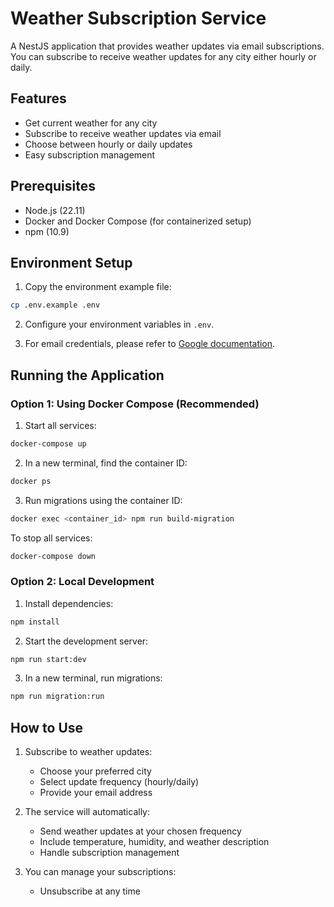 # Weather Subscription Service

A NestJS application that provides weather updates via email subscriptions. You can subscribe to receive weather updates for any city either hourly or daily.

## Features

- Get current weather for any city
- Subscribe to receive weather updates via email
- Choose between hourly or daily updates
- Easy subscription management

## Prerequisites

- Node.js (22.11)
- Docker and Docker Compose (for containerized setup)
- npm (10.9)

## Environment Setup

1. Copy the environment example file:
```bash
cp .env.example .env
```

2. Configure your environment variables in `.env`.

3. For email credentials, please refer to [Google documentation](https://docs.google.com/document/d/your-doc-idhttps://support.google.com/accounts/answer/185833?hl=en#zippy=%2Cwhy-you-may-need-an-app-password).

## Running the Application

### Option 1: Using Docker Compose (Recommended)

1. Start all services:
```bash
docker-compose up
```

2. In a new terminal, find the container ID:
```bash
docker ps
```

3. Run migrations using the container ID:
```bash
docker exec <container_id> npm run build-migration
```

To stop all services:
```bash
docker-compose down
```

### Option 2: Local Development

1. Install dependencies:
```bash
npm install
```

2. Start the development server:
```bash
npm run start:dev
```

3. In a new terminal, run migrations:
```bash
npm run migration:run
```

## How to Use

1. Subscribe to weather updates:
   - Choose your preferred city
   - Select update frequency (hourly/daily)
   - Provide your email address

2. The service will automatically:
   - Send weather updates at your chosen frequency
   - Include temperature, humidity, and weather description
   - Handle subscription management

3. You can manage your subscriptions:
   - Unsubscribe at any time
